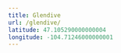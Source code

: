 ```yaml
---
title: Glendive
url: /glendive/
latitude: 47.105290000000004
longitude: -104.71246000000001
---
```

